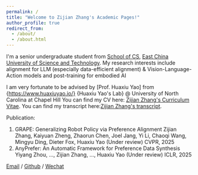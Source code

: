 ```yaml
---
permalink: /
title: "Welcome to Zijian Zhang's Academic Pages!"
author_profile: true
redirect_from: 
  - /about/
  - /about.html
---
```


I'm a senior undergraduate student from [School of CS](https://cise.ecust.edu.cn/), [East China University of Science and Technology](https://www.ecust.edu.cn/main.htm). My research interests include alignment for LLM (especially data-efficient alignment) \& Vision-Language-Action models and post-training for embodied AI

I am very fortunate to be advised by [Prof. Huaxiu Yao]  from {https://www.huaxiuyao.io/}  {Huaxiu Yao's Lab} @ University of North Carolina at Chapel Hill
You can find my CV here: [Zijian Zhang's Curriculum Vitae](../assets/ZijianZhang_CV.pdf).
You can find my transcript here:[Zijian Zhang's transcript](../images/transcript.jpg).

Publication:
1. GRAPE: Generalizing Robot Policy via Preference Alignment
Zijian Zhang, Kaiyuan Zheng, Zhaorun Chen, Joel Jang, Yi Li, Chaoqi Wang, Mingyu Ding, Dieter Fox,
Huaxiu Yao
(Under review) CVPR, 2025
2. AnyPrefer: An Automatic Framework for Preference Data Synthesis
Yiyang Zhou, ..., Zijian Zhang, ..., Huaxiu Yao
(Under review) ICLR, 2025

[Email](mailto:21013097@mail.ecust.edu.cn) / [Github](https://github.com/zzj1111) / [Wechat](../images/wechat.jpg) 


